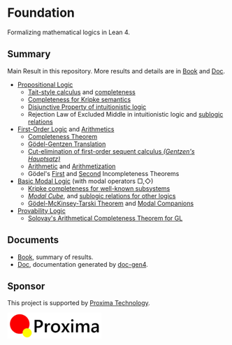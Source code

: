 [Book]: https://formalizedformallogic.github.io/Foundation/book
[Doc]: https://FormalizedFormalLogic.github.io/Foundation/doc

# Foundation

Formalizing mathematical logics in Lean 4.

## Summary

Main Result in this repository. More results and details are in [Book] and [Doc].

- [Propositional Logic][prop]
  - [Tait-style calculus][prop:classical_tait] and [completeness][prop:classical_tait_complete]
  - [Completeness for Kripke semantics][prop:kripke]
  - [Disjunctive Property of intuitionistic logic][prop:int_disjunctive]
  - Rejection Law of Excluded Middle in intuitionistic logic and [sublogic relations][prop:sublogics]
- [First-Order Logic][first_order] and [Arithmetics][arith]
  - [Completeness Theorem][first_order:completeness]
  - [Gödel-Gentzen Translation][first_order:goedel_translation]
  - [Cut-elimination of first-order sequent calculus _(Gentzen's Hauptsatz)_][first_order:haupstaz]
  - [Arithmetic][arith] and [Arithmetization](arithmetization)
  - Gödel's [First][arith:goedel_it1] and [Second][arith:goedel_it2] Incompleteness Theorems
- [Basic Modal Logic][modal:logic] (with modal operators $\Box, \Diamond$)
  - [Kripke completeness for well-known subsystems][modal:logic_kripke_completeness]
  - [_Modal Cube_][modal:cube], and [sublogic relations for other logics](modal:sublogic)
  - [Gödel-McKinsey-Tarski Theorem][modal:gmt_theorem] and [Modal Companions](modal:companion)
- [Provability Logic][provability_logic]
  - [Solovay's Arithmetical Completeness Theorem for GL][provability_logic:GL_arith_complete]

[prop]: ./Foundation/Propositional
[prop:classical_tait]: ./Foundation/Propositional/Tait/Calculus.lean
[prop:classical_tait_complete]: ./Foundation/Propositional/Classical/Tait.lean
[prop:classical_complete]: ./Foundation/Propositional/Classical/Tait.lean
[prop:kripke]: ./Foundation/Propositional/Kripke
[prop:int_disjunctive]: ./Foundation/Propositional/Kripke/Hilbert/Int.lean
[prop:sublogics]: ./Foundation/Propositional/Logic/Sublogic.lean
[first_order]: https://formalizedformallogic.github.io/Foundation/book/first_order/index.html
[first_order:completeness]: https://formalizedformallogic.github.io/Foundation/book/first_order/completeness.html
[first_order:haupstaz]: ./Foundation/FirstOrder/Hauptsatz.lean
[first_order:goedel_translation]: ./Foundation/IntFO/Translation.lean
[arith]: https://formalizedformallogic.github.io/Foundation/book/first_order/arithmetics.html
[arithmetization]: ./Foundation/Arithmetization
[arith:goedel_it1]: https://formalizedformallogic.github.io/Foundation/book/first_order/goedel1.html
[arith:goedel_it2]: https://formalizedformallogic.github.io/Foundation/book/first_order/goedel2.html
[modal:logic]: ./Foundation/Modal
[modal:logic_kripke_completeness]: ./Foundation/Modal/Kripke/Hilbert
[modal:cube]: ./Foundation/Modal/Logic/Sublogic/ModalCube.lean
[modal:sublogic]: ./Foundation/Modal/Logic/Sublogic
[modal:gmt_theorem]: ./Foundation/Modal/ModalCompanion/Int.lean
[modal:companion]: ./Foundation/Modal/ModalCompanion
[provability_logic]: ./Foundation/ProvabilityLogic
[provability_logic:GL_arith_complete]: ./Foundation/ProvabilityLogic/GL/Completeness.lean

## Documents

- [Book], summary of results.
- [Doc], documentation generated by [doc-gen4](https://github.com/leanprover/doc-gen4).

## Sponsor

This project is supported by [Proxima Technology].

[<img height="60" src="https://raw.githubusercontent.com/FormalizedFormalLogic/.github/refs/heads/main/profile/proxima_technology.svg">][Proxima Technology]

[Proxima Technology]: https://proxima-ai-tech.com/
